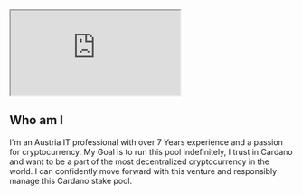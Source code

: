  <iframe src="https://adapools.org/pool/c67805bc8c0116d54ace2de9f82d86e5c9108ca98c94e139f8aba727m" title="Sanku Pool on Adapools.org"></iframe> 

## Who am I

I'm an Austria IT professional with over 7 Years experience and a passion for cryptocurrency. My Goal is to run this pool indefinitely, I trust in Cardano and want to be a part of the most decentralized cryptocurrency in the world. I can confidently move forward with this venture and responsibly manage this Cardano stake pool.  

